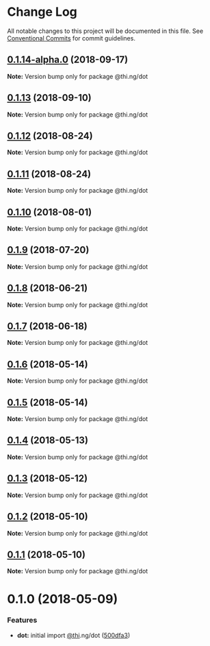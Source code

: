 # Change Log

All notable changes to this project will be documented in this file.
See [Conventional Commits](https://conventionalcommits.org) for commit guidelines.

<a name="0.1.14-alpha.0"></a>
## [0.1.14-alpha.0](https://github.com/thi-ng/umbrella/compare/@thi.ng/dot@0.1.13...@thi.ng/dot@0.1.14-alpha.0) (2018-09-17)

**Note:** Version bump only for package @thi.ng/dot





<a name="0.1.13"></a>
## [0.1.13](https://github.com/thi-ng/umbrella/compare/@thi.ng/dot@0.1.12...@thi.ng/dot@0.1.13) (2018-09-10)

**Note:** Version bump only for package @thi.ng/dot





<a name="0.1.12"></a>
## [0.1.12](https://github.com/thi-ng/umbrella/compare/@thi.ng/dot@0.1.11...@thi.ng/dot@0.1.12) (2018-08-24)




**Note:** Version bump only for package @thi.ng/dot

<a name="0.1.11"></a>
## [0.1.11](https://github.com/thi-ng/umbrella/compare/@thi.ng/dot@0.1.10...@thi.ng/dot@0.1.11) (2018-08-24)




**Note:** Version bump only for package @thi.ng/dot

<a name="0.1.10"></a>
## [0.1.10](https://github.com/thi-ng/umbrella/compare/@thi.ng/dot@0.1.9...@thi.ng/dot@0.1.10) (2018-08-01)




**Note:** Version bump only for package @thi.ng/dot

<a name="0.1.9"></a>
## [0.1.9](https://github.com/thi-ng/umbrella/compare/@thi.ng/dot@0.1.8...@thi.ng/dot@0.1.9) (2018-07-20)




**Note:** Version bump only for package @thi.ng/dot

<a name="0.1.8"></a>
## [0.1.8](https://github.com/thi-ng/umbrella/compare/@thi.ng/dot@0.1.7...@thi.ng/dot@0.1.8) (2018-06-21)




**Note:** Version bump only for package @thi.ng/dot

<a name="0.1.7"></a>
## [0.1.7](https://github.com/thi-ng/umbrella/compare/@thi.ng/dot@0.1.6...@thi.ng/dot@0.1.7) (2018-06-18)




**Note:** Version bump only for package @thi.ng/dot

<a name="0.1.6"></a>
## [0.1.6](https://github.com/thi-ng/umbrella/compare/@thi.ng/dot@0.1.5...@thi.ng/dot@0.1.6) (2018-05-14)




**Note:** Version bump only for package @thi.ng/dot

<a name="0.1.5"></a>
## [0.1.5](https://github.com/thi-ng/umbrella/compare/@thi.ng/dot@0.1.4...@thi.ng/dot@0.1.5) (2018-05-14)




**Note:** Version bump only for package @thi.ng/dot

<a name="0.1.4"></a>
## [0.1.4](https://github.com/thi-ng/umbrella/compare/@thi.ng/dot@0.1.3...@thi.ng/dot@0.1.4) (2018-05-13)




**Note:** Version bump only for package @thi.ng/dot

<a name="0.1.3"></a>
## [0.1.3](https://github.com/thi-ng/umbrella/compare/@thi.ng/dot@0.1.2...@thi.ng/dot@0.1.3) (2018-05-12)




**Note:** Version bump only for package @thi.ng/dot

<a name="0.1.2"></a>
## [0.1.2](https://github.com/thi-ng/umbrella/compare/@thi.ng/dot@0.1.1...@thi.ng/dot@0.1.2) (2018-05-10)




**Note:** Version bump only for package @thi.ng/dot

<a name="0.1.1"></a>
## [0.1.1](https://github.com/thi-ng/umbrella/compare/@thi.ng/dot@0.1.0...@thi.ng/dot@0.1.1) (2018-05-10)




**Note:** Version bump only for package @thi.ng/dot

<a name="0.1.0"></a>
# 0.1.0 (2018-05-09)


### Features

* **dot:** initial import [@thi](https://github.com/thi).ng/dot ([500dfa3](https://github.com/thi-ng/umbrella/commit/500dfa3))
